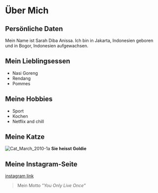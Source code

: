 # Über Mich

## Persönliche Daten
Mein Name ist Sarah Diba Anissa. Ich bin in Jakarta, Indonesien geboren und in Bogor, Indonesien aufgewachsen.

## Mein Lieblingsessen
* Nasi Goreng
* Rendang
* Pommes

## Meine Hobbies
- Sport
- Kochen
- Netflix and chill

## Meine Katze
![Cat_March_2010-1a](https://user-images.githubusercontent.com/90189347/132325771-70ae6da3-e536-4bce-8c57-6a4b5be124ea.jpg)
**Sie heisst Goldie**

## Meine Instagram-Seite
[instagram link](https://www.instagram.com/sardibaa/?hl=de)
> Mein Motto
> _"You Only Live Once"_
